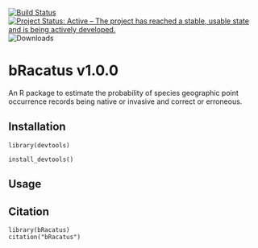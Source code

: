 [![Build Status](https://travis-ci.org/EduardoArle/bRacatus.svg?branch=master)](https://travis-ci.org/EduardoArle/bRacatus)
[![Project Status: Active – The project has reached a stable, usable state and is being actively developed.](https://www.repostatus.org/badges/latest/active.svg)](https://www.repostatus.org/#active)
![Downloads](http://cranlogs.r-pkg.org/badges/bRacatus?color=ff69b4)

# bRacatus v1.0.0

An R package to estimate the probability of species geographic point occurrence records being native or invasive and correct or erroneous.

## Installation

```{r}
library(devtools)

install_devtools()
```

## Usage

## Citation

```{r}
library(bRacatus)
citation("bRacatus")
```
